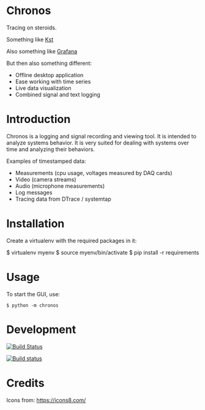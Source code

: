 
# Chronos

Tracing on steroids.

Something like [Kst](https://kst-plot.kde.org/)

Also something like [Grafana](https://grafana.com/)

But then also something different:

- Offline desktop application
- Ease working with time series
- Live data visualization
- Combined signal and text logging

# Introduction

Chronos is a logging and signal recording and viewing tool. It is intended
to analyze systems behavior. It is very suited for dealing with systems
over time and analyzing their behaviors.

Examples of timestamped data:

- Measurements (cpu usage, voltages measured by DAQ cards)
- Video (camera streams)
- Audio (microphone measurements)
- Log messages
- Tracing data from DTrace / systemtap

# Installation

Create a virtualenv with the required packages in it:

  $ virtualenv myenv
  $ source myenv/bin/activate
  $ pip install -r requirements

# Usage

To start the GUI, use:

```shell
$ python -m chronos
```

# Development

[![Build Status](https://travis-ci.org/windelbouwman/chronos.svg?branch=master)](https://travis-ci.org/windelbouwman/chronos)

[![Build status](https://ci.appveyor.com/api/projects/status/cj1m66gmbfdv4td3?svg=true)](https://ci.appveyor.com/project/WindelBouwman/chronos)

# Credits

Icons from: https://icons8.com/
